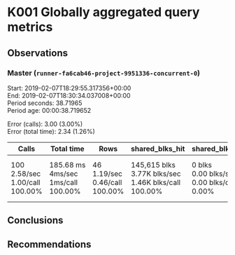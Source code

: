 # K001 Globally aggregated query metrics

## Observations ##

### Master (`runner-fa6cab46-project-9951336-concurrent-0`) ###
Start: 2019-02-07T18:29:55.317356+00:00  
End: 2019-02-07T18:30:34.037008+00:00  
Period seconds: 38.71965  
Period age: 00:00:38.719652  

Error (calls): 3.00 (3.00%)  
Error (total time): 2.34 (1.26%)

Calls | Total&nbsp;time | Rows | shared_blks_hit | shared_blks_read | shared_blks_dirtied | shared_blks_written | blk_read_time | blk_write_time | kcache_reads | kcache_writes | kcache_user_time_ms | kcache_system_time 
-------|------------|------|-----------------|------------------|---------------------|---------------------|---------------|----------------|--------------|---------------|---------------------|--------------------
100<br/>2.58/sec<br/>1.00/call<br/>100.00% |185.68&nbsp;ms<br/>4ms/sec<br/>1ms/call<br/>100.00% |46<br/>1.19/sec<br/>0.46/call<br/>100.00% |145,615&nbsp;blks<br/>3.77K&nbsp;blks/sec<br/>1.46K&nbsp;blks/call<br/>100.00% |0&nbsp;blks<br/>0.00&nbsp;blks/sec<br/>0.00&nbsp;blks/call<br/>0.00% |0&nbsp;blks<br/>0.00&nbsp;blks/sec<br/>0.00&nbsp;blks/call<br/>0.00% |0&nbsp;blks<br/>0.00&nbsp;blks/sec<br/>0.00&nbsp;blks/call<br/>0.00% |0.00nbsp;ms<br/>0s/sec<br/>0s/call<br/>0.00% |0.00nbsp;ms<br/>0s/sec<br/>0s/call<br/>0s/call<br/>0.00% |0.00&nbsp;bytes<br/>0.00&nbsp;bytes/sec<br/>0.00&nbsp;bytes/call<br/>0.00% |0.00&nbsp;bytes<br/>0.00&nbsp;bytes/sec<br/>0.00&nbsp;bytes/call<br/>0.00% |0.00&nbsp;ms<br/>0s/sec<br/>0s/call<br/>0.00% |0.00&nbsp;ms<br/>0s/sec<br/>0s/call<br/>0.00%





## Conclusions ##


## Recommendations ##

